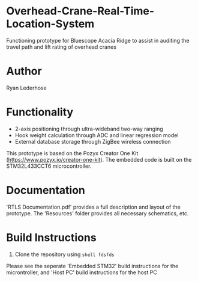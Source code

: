 # Overhead-Crane-Real-Time-Location-System
Functioning prototype for Bluescope Acacia Ridge to assist in auditing the travel path and lift rating of overhead cranes

# Author
Ryan Lederhose

# Functionality
* 2-axis positioning through ultra-wideband two-way ranging
* Hook weight calculation through ADC and linear regression model
* External database storage through ZigBee wireless connection

This prototype is based on the Pozyx Creator One Kit (https://www.pozyx.io/creator-one-kit). The embedded code is built on the 
STM32L433CCT6 microcontroller.

# Documentation
'RTLS Documentation.pdf' provides a full description and layout of the prototype. The 'Resources' folder provides all necessary
schematics, etc.

# Build Instructions
1. Clone the repository using ```shell
fdsfds```

Please see the seperate 'Embedded STM32' build instructions for the microntroller, and 'Host PC' build instructions for the host PC
